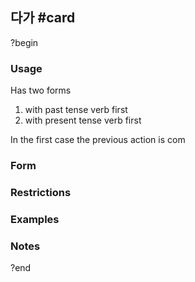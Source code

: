 ## 다가 #card
?begin
### Usage
Has two forms
1. with past tense verb first
2. with present tense verb first

In the first case the previous action is com
### Form
### Restrictions
### Examples
### Notes
<!--SR:!2025-07-13,9,210-->
?end
